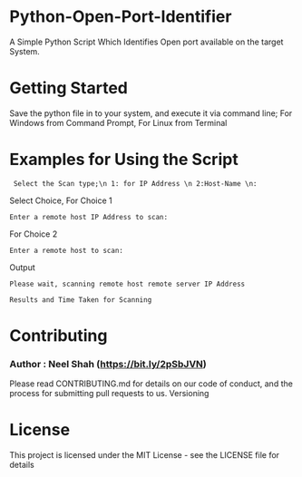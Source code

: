 # Python-Open-Port-Identifier
A Simple Python Script Which Identifies Open port available on the target System.

# Getting Started
Save the python file in to your system, and execute it via command line;
For Windows from Command Prompt,
For Linux from Terminal

# Examples for Using the Script
 ``` Select the Scan type;\n 1: for IP Address \n 2:Host-Name \n:```

Select Choice,
For Choice 1

```Enter a remote host IP Address to scan: ```

For Choice 2

```Enter a remote host to scan:```

Output

```Please wait, scanning remote host remote server IP Address```

```Results and Time Taken for Scanning```

# Contributing
### Author : Neel Shah (https://bit.ly/2pSbJVN)
Please read CONTRIBUTING.md for details on our code of conduct, and the process for submitting pull requests to us.
Versioning

# License

This project is licensed under the MIT License - see the LICENSE file for details
